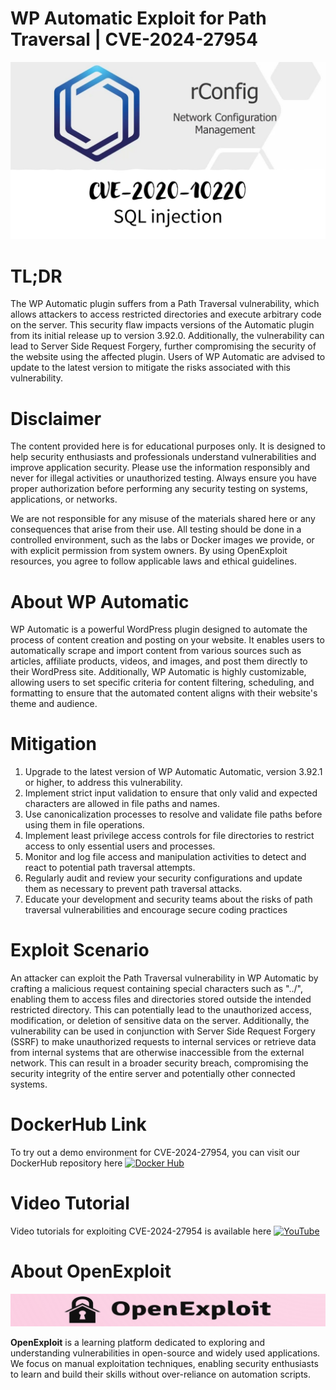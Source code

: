 # WP Automatic Exploit for Path Traversal | CVE-2024-27954
![CVE-2024-27954](https://raw.githubusercontent.com/pawanjswal/pawanjswal.github.io/master/cve-2024-27954/assets/thumbnail.jpg)

# TL;DR
The WP Automatic plugin suffers from a Path Traversal vulnerability, which allows attackers to access restricted directories and execute arbitrary code on the server. This security flaw impacts versions of the Automatic plugin from its initial release up to version 3.92.0. Additionally, the vulnerability can lead to Server Side Request Forgery, further compromising the security of the website using the affected plugin. Users of WP Automatic are advised to update to the latest version to mitigate the risks associated with this vulnerability.

# Disclaimer

The content provided here is for educational purposes only. It is designed to help security enthusiasts and professionals understand vulnerabilities and improve application security. Please use the information responsibly and never for illegal activities or unauthorized testing. Always ensure you have proper authorization before performing any security testing on systems, applications, or networks.

We are not responsible for any misuse of the materials shared here or any consequences that arise from their use. All testing should be done in a controlled environment, such as the labs or Docker images we provide, or with explicit permission from system owners. By using OpenExploit resources, you agree to follow applicable laws and ethical guidelines.

# About WP Automatic
WP Automatic is a powerful WordPress plugin designed to automate the process of content creation and posting on your website. It enables users to automatically scrape and import content from various sources such as articles, affiliate products, videos, and images, and post them directly to their WordPress site. Additionally, WP Automatic is highly customizable, allowing users to set specific criteria for content filtering, scheduling, and formatting to ensure that the automated content aligns with their website's theme and audience.

# Mitigation
1. Upgrade to the latest version of WP Automatic Automatic, version 3.92.1 or higher, to address this vulnerability.
2. Implement strict input validation to ensure that only valid and expected characters are allowed in file paths and names.
3. Use canonicalization processes to resolve and validate file paths before using them in file operations.
4. Implement least privilege access controls for file directories to restrict access to only essential users and processes.
5. Monitor and log file access and manipulation activities to detect and react to potential path traversal attempts.
6. Regularly audit and review your security configurations and update them as necessary to prevent path traversal attacks.
7. Educate your development and security teams about the risks of path traversal vulnerabilities and encourage secure coding practices

# Exploit Scenario
An attacker can exploit the Path Traversal vulnerability in WP Automatic by crafting a malicious request containing special characters such as "../", enabling them to access files and directories stored outside the intended restricted directory. This can potentially lead to the unauthorized access, modification, or deletion of sensitive data on the server. Additionally, the vulnerability can be used in conjunction with Server Side Request Forgery (SSRF) to make unauthorized requests to internal services or retrieve data from internal systems that are otherwise inaccessible from the external network. This can result in a broader security breach, compromising the security integrity of the entire server and potentially other connected systems.

# DockerHub Link
To try out a demo environment for CVE-2024-27954, you can visit our DockerHub repository here [![Docker Hub](https://img.shields.io/badge/Docker_Hub-2496ED)](https://hub.docker.com/u/pawanjswal)

# Video Tutorial
Video tutorials for exploiting CVE-2024-27954 is available here [![YouTube](https://img.shields.io/badge/YouTube-FF0000)](https://www.youtube.com/@OpenExploit)

# About OpenExploit

![OpenExploit](https://raw.githubusercontent.com/pawanjswal/pawanjswal.github.io/master/assets/logo.png)

**OpenExploit** is a learning platform dedicated to exploring and understanding vulnerabilities in open-source and widely used applications. We focus on manual exploitation techniques, enabling security enthusiasts to learn and build their skills without over-reliance on automation scripts.